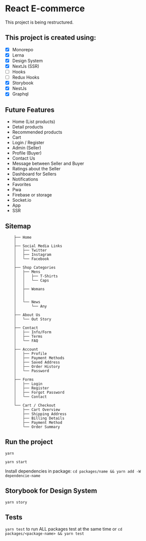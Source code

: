 # React E-commerce

This project is being restructured.

## This project is created using:

- [x] Monorepo
- [x] Lerna
- [x] Design System
- [x] NextJs (SSR)
- [ ] Hooks
- [ ] Redux Hooks
- [x] Storybook
- [x] NestJs
- [x] Graphql

## Future Features

- Home (List products)
- Detail products
- Recommended products
- Cart
- Login / Register
- Admin (Seller)
- Profile (Buyer)
- Contact Us
- Message between Seller and Buyer
- Ratings about the Seller
- Dashboard for Sellers
- Notifications
- Favorites
- Pwa
- Firebase or storage
- Socket.io
- App
- SSR

## Sitemap

```
    ├── Home
    │
    ├── Social Media Links
    │   ├── Twitter
    │   ├── Instagram
    │   └── Facebook
    │
    ├── Shop Categories
    │   ├── Mens
    │   │   ├── T-Shirts
    │   │   └── Caps
    │   │
    │   ├── Womans
    │   │
    │   │
    │   └── News
    │       └── Any
    │
    ├── About Us
    │   └── Out Story
    │
    ├── Contact
    │   ├── Info/Form
    │   ├── Terms
    │   └── FAQ
    │
    ├── Account
    │   ├── Profile
    │   ├── Payment Methods
    │   ├── Saved Address
    │   ├── Order History
    │   └── Password
    │
    ├── Forms
    │   ├── Login
    │   ├── Register
    │   ├── Forgot Password
    │   └── Contact
    │
    └── Cart / Checkout
        ├── Cart Overview
        ├── Shipping Address
        ├── Billing Details
        ├── Payment Method
        └── Order Summary
```

## Run the project

`yarn`

`yarn start`


Install dependencies in package: `cd packages/name && yarn add -W dependencie-name`

## Storybook for Design System

`yarn story`

## Tests

`yarn test` to run ALL packages test at the same time or `cd packages/<package-name> && yarn test`

